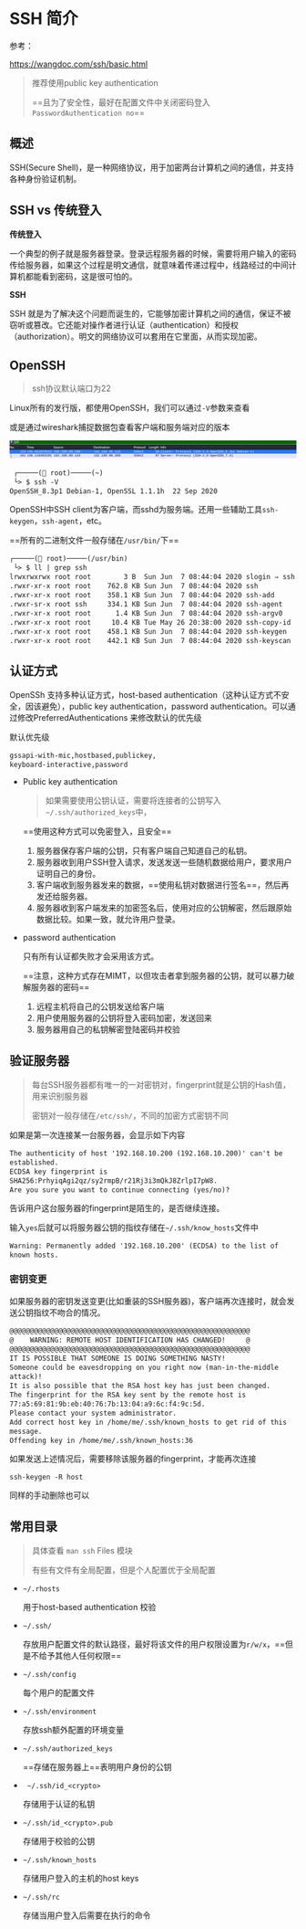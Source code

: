 # SSH 简介

参考：

https://wangdoc.com/ssh/basic.html

> 推荐使用public key authentication
>
> ==且为了安全性，最好在配置文件中关闭密码登入`PasswordAuthentication no`==

## 概述

SSH(Secure Shell)，是一种网络协议，用于加密两台计算机之间的通信，并支持各种身份验证机制。

## SSH vs 传统登入

**传统登入**

一个典型的例子就是服务器登录。登录远程服务器的时候，需要将用户输入的密码传给服务器，如果这个过程是明文通信，就意味着传递过程中，线路经过的中间计算机都能看到密码，这是很可怕的。

**SSH**

SSH 就是为了解决这个问题而诞生的，它能够加密计算机之间的通信，保证不被窃听或篡改。它还能对操作者进行认证（authentication）和授权（authorization）。明文的网络协议可以套用在它里面，从而实现加密。

## OpenSSH

> ssh协议默认端口为22

Linux所有的发行版，都使用OpenSSH，我们可以通过`-V`参数来查看

或是通过wireshark捕捉数据包查看客户端和服务端对应的版本

![Snipaste_2020-12-16_22-14-49](https://github.com/dhay3/image-repo/raw/master/20210601/Snipaste_2020-12-16_22-14-49.5k89qclrdd40.png)

```
 ┌─────( root)─────(~) 
 └> $ ssh -V
OpenSSH_8.3p1 Debian-1, OpenSSL 1.1.1h  22 Sep 2020

```

OpenSSH中SSH client为客户端，而sshd为服务端。还用一些辅助工具`ssh-keygen`，`ssh-agent`，etc。

==所有的二进制文件一般存储在`/usr/bin/`下==

```
┌─────( root)─────(/usr/bin) 
 └> $ ll | grep ssh
lrwxrwxrwx root root        3 B  Sun Jun  7 08:44:04 2020 slogin ⇒ ssh
.rwxr-xr-x root root    762.8 KB Sun Jun  7 08:44:04 2020 ssh
.rwxr-xr-x root root    358.1 KB Sun Jun  7 08:44:04 2020 ssh-add
.rwxr-sr-x root ssh     334.1 KB Sun Jun  7 08:44:04 2020 ssh-agent
.rwxr-xr-x root root      1.4 KB Sun Jun  7 08:44:04 2020 ssh-argv0
.rwxr-xr-x root root     10.4 KB Tue May 26 20:38:00 2020 ssh-copy-id
.rwxr-xr-x root root    458.1 KB Sun Jun  7 08:44:04 2020 ssh-keygen
.rwxr-xr-x root root    442.1 KB Sun Jun  7 08:44:04 2020 ssh-keyscan
```

## 认证方式

OpenSSh 支持多种认证方式，host-based authentication（这种认证方式不安全，因该避免），public key authentication，password authentication。可以通过修改PreferredAuthentications 来修改默认的优先级

默认优先级

```
gssapi-with-mic,hostbased,publickey,
keyboard-interactive,password
```

- Public key authentication

  > 如果需要使用公钥认证，需要将连接者的公钥写入`~/.ssh/authorized_keys`中，

  ==使用这种方式可以免密登入，且安全==

  1. 服务器保存客户端的公钥，只有客户端自己知道自己的私钥。
  2. 服务器收到用户SSH登入请求，发送发送一些随机数据给用户，要求用户证明自己的身份。
  3. 客户端收到服务器发来的数据，==使用私钥对数据进行签名==，然后再发还给服务器。
  4. 服务器收到客户端发来的加密签名后，使用对应的公钥解密，然后跟原始数据比较。如果一致，就允许用户登录。

- password authentication

  只有所有认证都失败才会采用该方式。

  ==注意，这种方式存在MIMT，以但攻击者拿到服务器的公钥，就可以暴力破解服务器的密码==

  1. 远程主机将自己的公钥发送给客户端
  2. 用户使用服务器的公钥将登入密码加密，发送回来
  3. 服务器用自己的私钥解密登陆密码并校验

## 验证服务器

> 每台SSH服务器都有唯一的一对密钥对，fingerprint就是公钥的Hash值，用来识别服务器
>
> 密钥对一般存储在`/etc/ssh/`，不同的加密方式密钥不同

如果是第一次连接某一台服务器，会显示如下内容

```
The authenticity of host '192.168.10.200 (192.168.10.200)' can't be established.
ECDSA key fingerprint is SHA256:PrhyiqAgi2qz/sy2rmpB/r21Rj3i3mQkJ8ZrlpI7pW8.
Are you sure you want to continue connecting (yes/no)?
```

告诉用户这台服务器的fingerprint是陌生的，是否继续连接。

输入`yes`后就可以将服务器公钥的指纹存储在`~/.ssh/know_hosts`文件中

```
Warning: Permanently added '192.168.10.200' (ECDSA) to the list of known hosts.
```

### 密钥变更

如果服务器的密钥发送变更(比如重装的SSH服务器)，客户端再次连接时，就会发送公钥指纹不吻合的情况。

```
@@@@@@@@@@@@@@@@@@@@@@@@@@@@@@@@@@@@@@@@@@@@@@@@@@@@@@@@@@@
@    WARNING: REMOTE HOST IDENTIFICATION HAS CHANGED!     @
@@@@@@@@@@@@@@@@@@@@@@@@@@@@@@@@@@@@@@@@@@@@@@@@@@@@@@@@@@@
IT IS POSSIBLE THAT SOMEONE IS DOING SOMETHING NASTY!
Someone could be eavesdropping on you right now (man-in-the-middle attack)!
It is also possible that the RSA host key has just been changed.
The fingerprint for the RSA key sent by the remote host is
77:a5:69:81:9b:eb:40:76:7b:13:04:a9:6c:f4:9c:5d.
Please contact your system administrator.
Add correct host key in /home/me/.ssh/known_hosts to get rid of this message.
Offending key in /home/me/.ssh/known_hosts:36
```

如果发送上述情况后，需要移除该服务器的fingerprint，才能再次连接

```
ssh-keygen -R host
```

同样的手动删除也可以

## 常用目录

> 具体查看 `man ssh` Files 模块
>
> 有些有文件有全局配置，但是个人配置优于全局配置

- `~/.rhosts`

  用于host-based authentication 校验

- `~/.ssh/`

  存放用户配置文件的默认路径，最好将该文件的用户权限设置为`r/w/x`，==但是不给予其他人任何权限==

- `~/.ssh/config`

  每个用户的配置文件

- `~/.ssh/environment`

  存放ssh额外配置的环境变量

- `~/.ssh/authorized_keys`

  ==存储在服务器上==表明用户身份的公钥

- ` ~/.ssh/id_<crypto>`

  存储用于认证的私钥

- `~/.ssh/id_<crypto>.pub`

  存储用于校验的公钥

- `~/.ssh/known_hosts`

  存储用户登入的主机的host keys

- `~/.ssh/rc`

  存储当用户登入后需要在执行的命令

  

